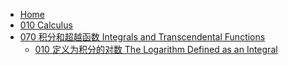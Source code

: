 - [Home](/)
- [010 Calculus](/010-Calculus/)
- [070 积分和超越函数 Integrals and Transcendental Functions](/010-Calculus/070-Integrals-and-Transcendental-Functions/)
  - [010 定义为积分的对数 The Logarithm Defined as an Integral](/010-Calculus/070-Integrals-and-Transcendental-Functions/010-The-Logarithm-Defined-as-an-Integral.md)
